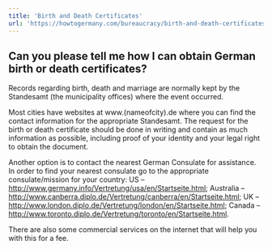 ```yaml
---
title: 'Birth and Death Certificates'
url: 'https://howtogermany.com/bureaucracy/birth-and-death-certificates/'
---
```


## Can you please tell me how I can obtain German birth or death certificates?

Records regarding birth, death and marriage are normally kept by the Standesamt (the municipality offices) where the event occurred.

Most cities have websites at www.(nameofcity).de where you can find the contact information for the appropriate Standesamt. The request for the birth or death certificate should be done in writing and contain as much information as possible, including proof of your identity and your legal right to obtain the document.

Another option is to contact the nearest German Consulate for assistance. In order to find your nearest consulate go to the appropriate consulate/mission for your country:
US – http://www.germany.info/Vertretung/usa/en/Startseite.html;
Australia – http://www.canberra.diplo.de/Vertretung/canberra/en/Startseite.html;
UK – http://www.london.diplo.de/Vertretung/london/en/Startseite.html;
Canada – http://www.toronto.diplo.de/Vertretung/toronto/en/Startseite.html.

There are also some commercial services on the internet that will help you with this for a fee.